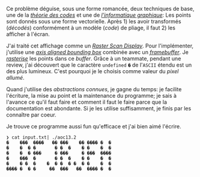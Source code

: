 Ce problème déguise, sous une forme romancée, deux techniques de base, une de la [*théorie des codes*](https://en.wikipedia.org/wiki/Coding_theory) et une de [*l'informatique graphique*](https://en.wikipedia.org/wiki/Computer_graphics): Les points sont donnés sous une forme vectorielle. Après 1) les avoir transformés (*décodés*) conformément à un modèle (*code*) de pliage, il faut 2) les afficher à l'écran.

J'ai traité cet affichage comme un [*Raster Scan Display*](https://www.geeksforgeeks.org/raster-scan-displays/). Pour l'implémenter, j'utilise une [*axis aligned bounding box*](https://en.wikipedia.org/wiki/Minimum_bounding_box#Axis-aligned_minimum_bounding_box) combinée avec un [*framebuffer*](https://en.wikipedia.org/wiki/Framebuffer). Je [*rasterise*](https://en.wikipedia.org/wiki/Rasterisation) les points dans ce *buffer*. Grâce à un teammate, pendant une review, j'ai découvert que le caractère `undefined` `�` de l'`ASCII` étendu est un des plus lumineux. C'est pourquoi je le choisis comme valeur du *pixel allumé*. 

Quand j'utilise des *abstractions connues*, je gagne du temps: je facilite l'écriture, la mise au point et la maintenance du programme; je sais à l'avance ce qu'il faut faire et comment il faut le faire parce que la documentation est abondante. Si je les utilise suffisamment, je finis par les connaître par coeur.

Je trouve ce programme aussi fun qu'efficace et j'ai bien aimé l'écrire.

```
❯ cat input.txt| ./aoc13.2
�    ���  ����   �� ���    �� ���� �  �
�    �  � �       � �  �    � �    �  �
�    �  � ���     � ���     � ���  ����
�    ���  �       � �  �    � �    �  �
�    � �  �    �  � �  � �  � �    �  �
���� �  � �     ��  ���   ��  ���� �  �
```